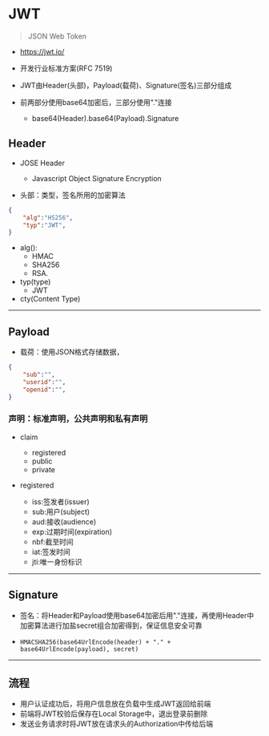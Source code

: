 # JWT
> JSON Web Token

- https://jwt.io/

- 开发行业标准方案(RFC 7519)
- JWT由Header(头部)，Payload(载荷)、Signature(签名)三部分组成
- 前两部分使用base64加密后，三部分使用"."连接
    - base64(Header).base64(Payload).Signature




## Header

- JOSE Header
    - Javascript Object Signature Encryption

- 头部：类型，签名所用的加密算法

```json
{
    "alg":"HS256",
    "typ":"JWT",
}
```
- alg():
    - HMAC
    - SHA256
    - RSA.
- typ(type)
    - JWT
- cty(Content Type)

---
## Payload
- 载荷：使用JSON格式存储数据，

```json
{
    "sub":"",
    "userid":"",
    "openid":"",
}
```


### 声明：标准声明，公共声明和私有声明
- claim
    - registered
    - public
    - private

- registered
    - iss:签发者(issuer)
    - sub:用户(subject)
    - aud:接收(audience)
    - exp:过期时间(expiration)
    - nbf:截至时间
    - iat:签发时间
    - jti:唯一身份标识

---
## Signature

- 签名：将Header和Payload使用base64加密后用"."连接，再使用Header中加密算法进行加盐secret组合加密得到，保证信息安全可靠


- `HMACSHA256(base64UrlEncode(header) + "." + base64UrlEncode(payload), secret)`

---
## 流程

- 用户认证成功后，将用户信息放在负载中生成JWT返回给前端
- 前端将JWT校验后保存在Local Storage中，退出登录前删除
- 发送业务请求时将JWT放在请求头的Authorization中传给后端

